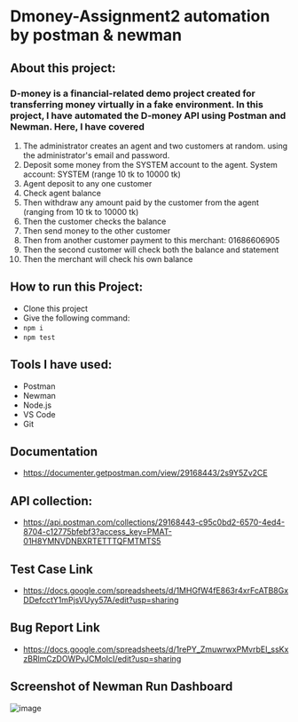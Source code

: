 # Dmoney-Assignment2 automation by postman & newman

## About this project:


### D-money is a financial-related demo project created for transferring money virtually in a fake environment. In this project, I have automated the D-money API using Postman and Newman. Here, I have covered 
1. The administrator creates an agent and two customers at random. using the administrator's email and password.
2. Deposit some money from the SYSTEM account to the agent. System account: SYSTEM (range 10 tk to 10000 tk)
3. Agent deposit to any one customer
4. Check agent balance
5. Then withdraw any amount paid by the customer from the agent (ranging from 10 tk to 10000 tk)
6. Then the customer checks the balance
7. Then send money to the other customer
8. Then from another customer payment to this merchant: 01686606905
9. Then the second customer will check both the balance and statement
10. Then the merchant will check his own balance

## How to run this Project:
- Clone this project
- Give the following command:
- ``` npm i ```
- ``` npm test ```

## Tools I have used:
- Postman
- Newman
- Node.js
- VS Code
- Git

## Documentation
- https://documenter.getpostman.com/view/29168443/2s9Y5Zv2CE 

## API collection:
- https://api.postman.com/collections/29168443-c95c0bd2-6570-4ed4-8704-c12775bfebf3?access_key=PMAT-01H8YMNVDNBXRTETTTQFMTMTS5 

## Test Case Link
- https://docs.google.com/spreadsheets/d/1MHGfW4fE863r4xrFcATB8GxDDefcctY1mPjsVUyy57A/edit?usp=sharing

## Bug Report Link
- https://docs.google.com/spreadsheets/d/1rePY_ZmuwrwxPMvrbEI_ssKxzBRlmCzDOWPyJCMoIcI/edit?usp=sharing

## Screenshot of Newman Run Dashboard
![image](https://github.com/AshrafUAsif/Dmoney-Assignment2/assets/108550504/be83a34c-d427-4d5f-a4c9-a51cecbc0972)

